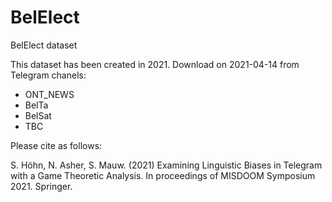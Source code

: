# BelElect
BelElect dataset

This dataset has been created in 2021.
Download on 2021-04-14 from Telegram chanels:
- ONT_NEWS
- BelTa
- BelSat
- TBC

Please cite as follows:

S. Höhn, N. Asher, S. Mauw. (2021) Examining Linguistic Biases in Telegram with a Game Theoretic Analysis. In proceedings of MISDOOM Symposium 2021. Springer.
